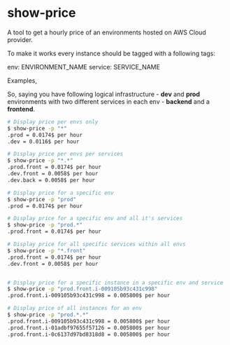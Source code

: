 # show-price
A tool to get a hourly price of an environments hosted on AWS Cloud provider.

To make it works every instance should be tagged with a following tags:

env: ENVIRONMENT_NAME
service: SERVICE_NAME

Examples,

So, saying you have following logical infrastructure -
**dev** and **prod** environments with two different services in each env - **backend** and a **frontend**.

```bash
# Display price per envs only
$ show-price -p "*"
.prod = 0.0174$ per hour
.dev = 0.0116$ per hour

# Display price per envs per services
$ show-price -p "*.*"
.prod.front = 0.0174$ per hour
.dev.front = 0.0058$ per hour
.dev.back = 0.0058$ per hour

# Display price for a specific env
$ show-price -p "prod"
.prod = 0.0174$ per hour

# Display price for a specific env and all it's services
$ show-price -p "prod.*"
.prod.front = 0.0174$ per hour

# Display price for all specific services within all envs
$ show-price -p "*.front"
.prod.front = 0.0174$ per hour
.dev.front = 0.0058$ per hour


# Display price for a specific instance in a specific env and service
$ show-price -p "prod.front.i-009105b93c431c998"
.prod.front.i-009105b93c431c998 = 0.005800$ per hour

# Display price of all instances for an env
$ show-price -p "prod.*.*"
.prod.front.i-009105b93c431c998 = 0.005800$ per hour
.prod.front.i-01adbf97655f57126 = 0.005800$ per hour
.prod.front.i-0c6137d97bd8318d8 = 0.005800$ per hour
```
